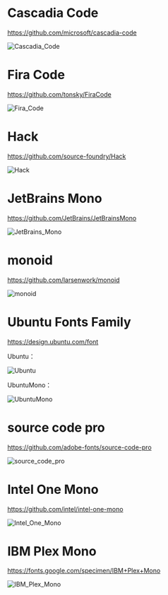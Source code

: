 # Cascadia Code

https://github.com/microsoft/cascadia-code

![Cascadia_Code](imgs/Cascadia_Code.png)

# Fira Code

https://github.com/tonsky/FiraCode

![Fira_Code](imgs/Fira_Code.png)

# Hack

https://github.com/source-foundry/Hack

![Hack](imgs/Hack.png)

# JetBrains Mono

https://github.com/JetBrains/JetBrainsMono

![JetBrains_Mono](imgs/JetBrains_Mono.png)

# monoid

https://github.com/larsenwork/monoid

![monoid](imgs/monoid.png)

# Ubuntu Fonts Family

https://design.ubuntu.com/font

Ubuntu：

![Ubuntu](imgs/Ubuntu.png)

UbuntuMono：

![UbuntuMono](imgs/UbuntuMono.png)

# source code pro

https://github.com/adobe-fonts/source-code-pro

![source_code_pro](imgs/source_code_pro.png)

# Intel One Mono

https://github.com/intel/intel-one-mono

![Intel_One_Mono](imgs/Intel_One_Mono.png)

# IBM Plex Mono

https://fonts.google.com/specimen/IBM+Plex+Mono

![IBM_Plex_Mono](imgs/IBM_Plex_Mono.png)